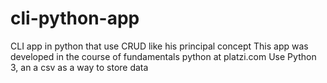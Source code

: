 # cli-python-app
CLI app in python that use CRUD like his principal concept
This app was developed in the course of fundamentals python at platzi.com
Use Python 3, an a csv as a way to store data
